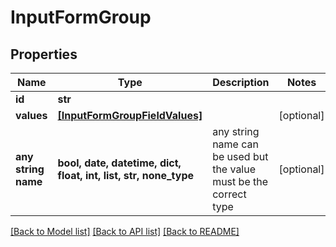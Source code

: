 # InputFormGroup


## Properties
Name | Type | Description | Notes
------------ | ------------- | ------------- | -------------
**id** | **str** |  | 
**values** | [**[InputFormGroupFieldValues]**](InputFormGroupFieldValues.md) |  | [optional] 
**any string name** | **bool, date, datetime, dict, float, int, list, str, none_type** | any string name can be used but the value must be the correct type | [optional]

[[Back to Model list]](../README.md#documentation-for-models) [[Back to API list]](../README.md#documentation-for-api-endpoints) [[Back to README]](../README.md)


